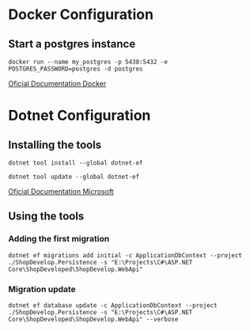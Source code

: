 # Docker Configuration

## Start a postgres instance
```
docker run --name my_postgres -p 5438:5432 -e POSTGRES_PASSWORD=postgres -d postgres
```
[Oficial Documentation Docker](https://hub.docker.com/_/postgres)

# Dotnet Configuration

## Installing the tools
```
dotnet tool install --global dotnet-ef
```

```
dotnet tool update --global dotnet-ef
```

[Oficial Documentation Microsoft](https://learn.microsoft.com/en-us/ef/core/cli/dotnet)

## Using the tools

### Adding the first migration
```
dotnet ef migrations add initial -c ApplicationDbContext --project ./ShopDevelop.Persistence -s "E:\Projects\C#\ASP.NET Core\ShopDeveloped\ShopDevelop.WebApi"
```

### Migration update
```
dotnet ef database update -c ApplicationDbContext --project ./ShopDevelop.Persistence -s "E:\Projects\C#\ASP.NET Core\ShopDeveloped\ShopDevelop.WebApi" --verbose
```
